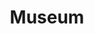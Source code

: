 ---
pid: ch639
title: Museum
location_transcription: Society Hill
coordinates: "[-75.148593, 39.944958]"
zipcode: '20817'
gen_neighborhood: 
neighborhood: 
outside_phl: 'Bethesda MD '
age: '8'
age_range: 6-13
instagram: 
image_file_name: ch_639.jpg
proposal_transcription: Museum of Constellium
topic: Education
topic_summary: '0'
type: Other No Form
keywords_other: 
credit: Greg Thevenin
image_labels: 
twitter: 
facebook: 
permalink: "/monuments/ch639/"
layout: item-page
---